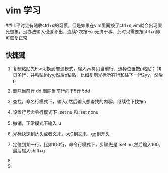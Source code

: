 
# vim 学习

##!!! 平时会有随收ctrl+s的习惯，但是如果在vim里面按了ctrl+s,vim就会出现假死想象，没办法输入也退不出，连续2次按Esc无济于事，此时只需要按ctrl+q即可恢复正常

## 快捷键

1. 复制粘贴先Esc切换到普通模式，输入yy拷贝当前行，选择位置按p粘贴；
   拷贝多行，并粘贴(n)yy,然后p粘贴，比如复制光标所在行和往下一行2yy，然后p
   
2. 删除当前行 dd,删除当前行向下5行 5dd

3. 查找，命名行模式下，输入/,然后输入想查找的内容，继续往下找按n 

4. 设置行号命令行模式下 :set nu 和 :set nonu 

5. 撤销，正常模式下输入 u

6. 光标快速到达头或者文末，大G到文末，gg到开头

7. 定位到某一行，比如100行，命令行模式下，步骤先是 :set nu,然后输入100，最后输入shift+g 

8.

9.


 
